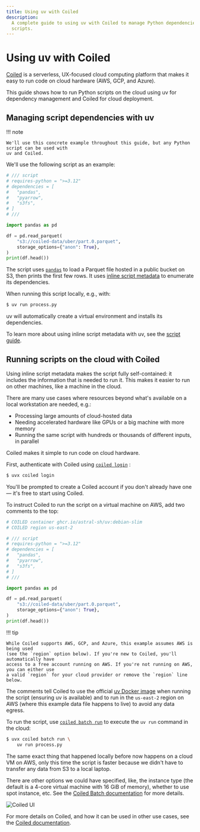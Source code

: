 ```yaml
---
title: Using uv with Coiled
description:
  A complete guide to using uv with Coiled to manage Python dependencies and deploy serverless
  scripts.
---
```


# Using uv with Coiled

[Coiled](https://coiled.io?utm_source=uv-docs) is a serverless, UX-focused cloud computing platform
that makes it easy to run code on cloud hardware (AWS, GCP, and Azure).

This guide shows how to run Python scripts on the cloud using uv for dependency management and
Coiled for cloud deployment.

## Managing script dependencies with uv

!!! note

    We'll use this concrete example throughout this guide, but any Python script can be used with
    uv and Coiled.

We'll use the following script as an example:

```python title="process.py" hl_lines="1-8"
# /// script
# requires-python = ">=3.12"
# dependencies = [
#   "pandas",
#   "pyarrow",
#   "s3fs",
# ]
# ///

import pandas as pd

df = pd.read_parquet(
    "s3://coiled-data/uber/part.0.parquet",
    storage_options={"anon": True},
)
print(df.head())
```

The script uses [`pandas`](https://pandas.pydata.org/docs/) to load a Parquet file hosted in a
public bucket on S3, then prints the first few rows. It uses
[inline script metadata](https://peps.python.org/pep-0723/) to enumerate its dependencies.

When running this script locally, e.g., with:

```bash
$ uv run process.py
```

uv will automatically create a virtual environment and installs its dependencies.

To learn more about using inline script metadata with uv, see the
[script guide](../scripts.md#declaring-script-dependencies).

## Running scripts on the cloud with Coiled

Using inline script metadata makes the script fully self-contained: it includes the information that
is needed to run it. This makes it easier to run on other machines, like a machine in the cloud.

There are many use cases where resources beyond what's available on a local workstation are needed,
e.g.:

- Processing large amounts of cloud-hosted data
- Needing accelerated hardware like GPUs or a big machine with more memory
- Running the same script with hundreds or thousands of different inputs, in parallel

Coiled makes it simple to run code on cloud hardware.

First, authenticate with Coiled using
[`coiled login`](https://docs.coiled.io/user_guide/api.html?utm_source=uv-docs#coiled-login) :

```bash
$ uvx coiled login
```

You'll be prompted to create a Coiled account if you don't already have one — it's free to start
using Coiled.

To instruct Coiled to run the script on a virtual machine on AWS, add two comments to the top:

```python title="process.py" hl_lines="1-2"
# COILED container ghcr.io/astral-sh/uv:debian-slim
# COILED region us-east-2

# /// script
# requires-python = ">=3.12"
# dependencies = [
#   "pandas",
#   "pyarrow",
#   "s3fs",
# ]
# ///

import pandas as pd

df = pd.read_parquet(
    "s3://coiled-data/uber/part.0.parquet",
    storage_options={"anon": True},
)
print(df.head())
```

!!! tip

    While Coiled supports AWS, GCP, and Azure, this example assumes AWS is being used
    (see the `region` option below). If you're new to Coiled, you'll automatically have
    access to a free account running on AWS. If you're not running on AWS, you can either use
    a valid `region` for your cloud provider or remove the `region` line below.

The comments tell Coiled to use the official [uv Docker image](../integration/docker.md) when
running the script (ensuring uv is available) and to run in the `us-east-2` region on AWS (where
this example data file happens to live) to avoid any data egress.

To run the script, use
[`coiled batch run`](https://docs.coiled.io/user_guide/api.html?utm_source=uv-docs#coiled-batch-run)
to execute the `uv run` command in the cloud:

```bash hl-lines="1"
$ uvx coiled batch run \
    uv run process.py
```

<!-- TODO
This command returns immediately, it doesn't wait for the job to finish and it doesn't seem
like there's a flag for that. It also doesn't happen much faster, because a remote job needs to
spawn. I also wasn't sure how to get the logs for the job. I eventually found it with
`uvx coiled batch logs 1067394`. I also tried `uvx coiled batch wait 1067394`, but it didn't have
an option to show logs and that retrieving the id in the first place was a bit challenging, e.g.,
`uvx coiled batch status` shows it as a cluster ID at the top but that's not obvious.

I presume some of these problems are because this API is designed around running multiple batch
jobs, however, if the user experience for running the script locally is that it waits for execution
and shows the output, then we need to address that difference in user experience here.

It looks like `uvx coiled batch run -- uv run process.py` isn't supported (using the `--` as a
separator), I wanted to use that for a single-line command that still separated the `uv run`
command.
-->

The same exact thing that happened locally before now happens on a cloud VM on AWS, only this time
the script is faster because we didn't have to transfer any data from S3 to a local laptop.

There are other options we could have specified, like, the instance type (the default is a 4-core
virtual machine with 16 GiB of memory), whether to use spot instance, etc. See the
[Coiled Batch documentation](https://docs.coiled.io/user_guide/batch.html?utm_source=uv-docs) for
more details.

![Coiled UI](https://docs.coiled.io/_images/uv-coiled.png)

For more details on Coiled, and how it can be used in other use cases, see the
[Coiled documentation](https://docs.coiled.io?utm_source=uv-docs).
